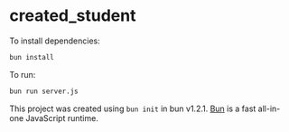 # created_student

To install dependencies:

```bash
bun install
```

To run:

```bash
bun run server.js
```

This project was created using `bun init` in bun v1.2.1. [Bun](https://bun.sh) is a fast all-in-one JavaScript runtime.
